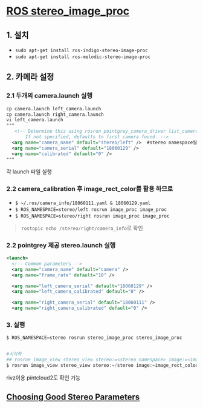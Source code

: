 # [ROS stereo_image_proc](http://wiki.ros.org/stereo_image_proc)

## 1. 설치 
- `sudo apt-get install ros-indigo-stereo-image-proc`
- `sudo apt-get install ros-melodic-stereo-image-proc`


## 2. 카메라 설정 

### 2.1 두개의 camera.launch 실행 

```xml
cp camera.launch left_camera.launch
cp camera.launch right_camera.launch
vi left_camera.launch 
"""
   <!-- Determine this using rosrun pointgrey_camera_driver list_cameras.
       If not specified, defaults to first camera found. -->
  <arg name="camera_name" default="stereo/left" />  #stereo namespace필수 
  <arg name="camera_serial" default="18060129" />
  <arg name="calibrated" default="0" />
"""
```

각 launch 파일 실행 

### 2.2 camera_calibration 후 image_rect_color를 활용 하므로 

- `$ ~/.ros/camera_info/18060111.yaml & 18060129.yaml`
- `$ ROS_NAMESPACE=stereo/left rosrun image_proc image_proc`
- `$ ROS_NAMESPACE=stereo/right rosrun image_proc image_proc`

> `rostopic echo /stereo/right/camera_info`로 확인 


### 2.2 pointgrey 제공 stereo.launch 실행 

```xml
<launch>
  <!-- Common parameters -->
  <arg name="camera_name" default="camera" />
  <arg name="frame_rate" default="10" />

  <arg name="left_camera_serial" default="18060129" />
  <arg name="left_camera_calibrated" default="0" />

  <arg name="right_camera_serial" default="18060111" />
  <arg name="right_camera_calibrated" default="0" />
```


### 3. 실행 

```python
$ ROS_NAMESPACE=stereo rosrun stereo_image_proc stereo_image_proc


#시각화 
## rosrun image_view stereo_view stereo:=<stereo namespace> image:=<image topic identifier>
$ rosrun image_view stereo_view stereo:=/stereo image:=image_rect_color _queue_size:=20 _approximate_sync:=True

```

rivz이용 pintcloud2도 확인 가능 


## [Choosing Good Stereo Parameters](http://wiki.ros.org/stereo_image_proc/Tutorials/ChoosingGoodStereoParameters)